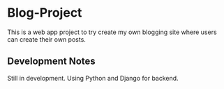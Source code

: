 # Blog-Project
This is a web app project to try create my own blogging site where users can create their own posts.
## Development Notes
Still in development. Using Python and Django for backend.
